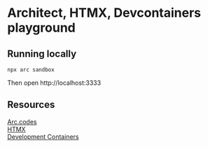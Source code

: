 # Architect, HTMX, Devcontainers playground


## Running locally

```
npx arc sandbox
```

Then open http://localhost:3333

## Resources

[Arc.codes](https://arc.codes)    
[HTMX](https://htmx.org)    
[Development Containers](https://containers.dev/)